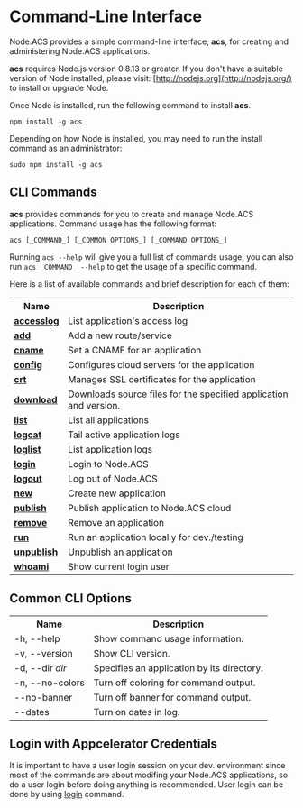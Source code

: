 
# Command-Line Interface

Node.ACS provides a simple command-line interface, **acs**, for creating and
administering Node.ACS applications.

**acs** requires Node.js version 0.8.13 or greater. If you don't have a suitable version of Node installed, please visit: [http://nodejs.org](http://nodejs.org/) to install or upgrade Node.

Once Node is installed, run the following command to install **acs**.
    
    npm install -g acs

Depending on how Node is installed, you may need to run the install command as
an administrator:
    
    sudo npm install -g acs

## CLI Commands

**acs** provides commands for you to create and manage Node.ACS applications. Command usage has the 
following format: 
    
    acs [_COMMAND_] [_COMMON OPTIONS_] [_COMMAND OPTIONS_]

Running `acs --help` will give you a full list of commands usage, you can also
run `acs _COMMAND_ --help` to get the usage of a specific command.

Here is a list of available commands and brief description for each of them:

<table class="doc_content_table">
    <tbody>
        <tr>
            <th>Name</th>
            <th>Description</th>
        </tr>
        <tr>
            <td><a href="#!/guide/node_cli_accesslog"><b>accesslog</b></a></td>
            <td>List application's access log</td>
        </tr>
        <tr>
            <td><a href="#!/guide/node_cli_add"><b>add</b></a></td>
            <td>Add a new route/service</td>
        </tr>
        <tr>
            <td><a href="#!/guide/node_cli_cname"><b>cname</b></a></td>
            <td>Set a CNAME for an application</td>
        </tr>
        <tr>
            <td><a href="#!/guide/node_cli_config"><b>config</b></a></td>
            <td>Configures cloud servers for the application</td>
        </tr>
        <tr>
            <td><a href="#!/guide/node_cli_crt"><b>crt</b></a></td>
            <td>Manages SSL certificates for the application</td>
        </tr>
        <tr>
            <td><a href="#!/guide/node_cli_download"><b>download</b></a></td>
            <td>Downloads source files for the specified application and version.</td>
        </tr>
        <tr>
            <td><a href="#!/guide/node_cli_list"><b>list</b></a></td>
            <td>List all applications</td>
        </tr>
        <tr>
            <td><a href="#!/guide/node_cli_logcat"><b>logcat</b></a></td>
            <td>Tail active application logs</td>
        </tr>
        <tr>
            <td><a href="#!/guide/node_cli_loglist"><b>loglist</b></a></td>
            <td>List application logs</td>
        </tr>
        <tr>
            <td><a href="#!/guide/node_cli_login"><b>login</b></a></td>
            <td>Login to Node.ACS</td>
        </tr>
        <tr>
            <td><a href="#!/guide/node_cli_logout"><b>logout</b></a></td>
            <td>Log out of Node.ACS</td>
        </tr>
        <tr>
            <td><a href="#!/guide/node_cli_new"><b>new</b></a></td>
            <td>Create new application</td>
        </tr>
        <tr>
            <td><a href="#!/guide/node_cli_publish"><b>publish</b></a></td>
            <td>Publish application to Node.ACS cloud</td>
        </tr>
        <tr>
            <td><a href="#!/guide/node_cli_remove"><b>remove</b></a></td>
            <td>Remove an application</td>
        </tr>
        <tr>
            <td><a href="#!/guide/node_cli_run"><b>run</b></a></td>
            <td>Run an application locally for dev./testing</td>
        </tr>
        <tr>
            <td><a href="#!/guide/node_cli_unpublish"><b>unpublish</b></a></td>
            <td>Unpublish an application</td>
        </tr>
        <tr>
            <td><a href="#!/guide/node_cli_whoami"><b>whoami</b></a></td>
            <td>Show current login user</td>
        </tr>
    </tbody>
</table>


## Common CLI Options 


<table class="doc_content_table">
    <tbody>
        <tr>
            <th>Name</th>
            <th>Description</th>
        </tr>
        <tr>
            <td>-h, --help</td>
            <td>Show command usage information.</td>
        </tr>
        <tr>
            <td>-v, --version</td>
            <td>Show CLI version.</td>
        </tr>
        <tr>
            <td>-d, --dir <i>dir</i></td>
            <td>Specifies an application by its directory.</td>
        </tr>
        <tr>
            <td>-n, --no-colors</td>
            <td>Turn off coloring for command output.</td>
        </tr>
        <tr>
            <td>--no-banner</td>
            <td>Turn off banner for command output.</td>
        </tr>
        <tr>
            <td>--dates</td>
            <td>Turn on dates in log.</td>
        </tr>
    </tbody>
</table>

## Login with Appcelerator Credentials

It is important to have a user login session on your dev. environment since
most of the commands are about modifing your Node.ACS applications, so do a
user login before doing anything is recommended. User login can be done by
using [login](#!/guide/node_cli_login) command.

